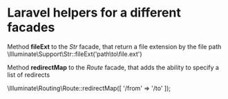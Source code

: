 # Laravel helpers for a different facades

Method __fileExt__ to the *Str* facade, that return a file extension by the file path
\Illuminate\Support\Str::fileExt('path\to\file.ext')

Method __redirectMap__ to the *Route* facade, that adds the ability to specify a list of redirects

\Illuminate\Routing\Route::redirectMap([
    '/from' => '/to'
]);

